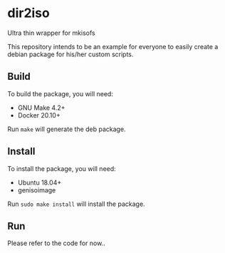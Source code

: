 # dir2iso
Ultra thin wrapper for mkisofs

This repository intends to be an example for everyone to easily create a debian package for his/her custom scripts.

## Build

To build the package, you will need:

* GNU Make 4.2+
* Docker 20.10+

Run `make` will generate the deb package.

## Install

To install the package, you will need:

* Ubuntu 18.04+
* genisoimage

Run `sudo make install` will install the package.

## Run

Please refer to the code for now..
